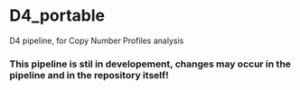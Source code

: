 # D4_portable
D4 pipeline, for Copy Number Profiles analysis

### This pipeline is stil in developement, changes may occur in the pipeline and in the repository itself!
